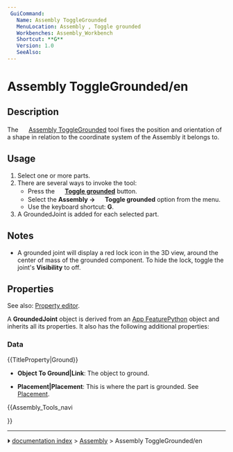 ```yaml
---
 GuiCommand:
   Name: Assembly ToggleGrounded
   MenuLocation: Assembly , Toggle grounded
   Workbenches: Assembly_Workbench
   Shortcut: **G**
   Version: 1.0
   SeeAlso: 
---
```


# Assembly ToggleGrounded/en

## Description

The <img alt="" src=images/Assembly_ToggleGrounded.svg  style="width:16px;"> [Assembly ToggleGrounded](Assembly_ToggleGrounded.md) tool fixes the position and orientation of a shape in relation to the coordinate system of the Assembly it belongs to.

## Usage

1.  Select one or more parts.
2.  There are several ways to invoke the tool:
    -   Press the **<img src="images/Assembly_ToggleGrounded.svg" width=16px> [Toggle grounded](Assembly_ToggleGrounded.md)** button.
    -   Select the **Assembly → <img src="images/Assembly_ToggleGrounded.svg" width=16px> Toggle grounded** option from the menu.
    -   Use the keyboard shortcut: **G**.
3.  A GroundedJoint is added for each selected part.

## Notes

-   A grounded joint will display a red lock icon in the 3D view, around the center of mass of the grounded component. To hide the lock, toggle the joint\'s **Visibility** to off.

## Properties

See also: [Property editor](Property_editor.md).

A **GroundedJoint** object is derived from an [App FeaturePython](App_FeaturePython.md) object and inherits all its properties. It also has the following additional properties:

### Data


{{TitleProperty|Ground}}

-    **Object To Ground|Link**: The object to ground.

-    **Placement|Placement**: This is where the part is grounded. See [Placement](Placement.md).





{{Assembly_Tools_navi

}}



---
⏵ [documentation index](../README.md) > [Assembly](Assembly_Workbench.md) > Assembly ToggleGrounded/en
